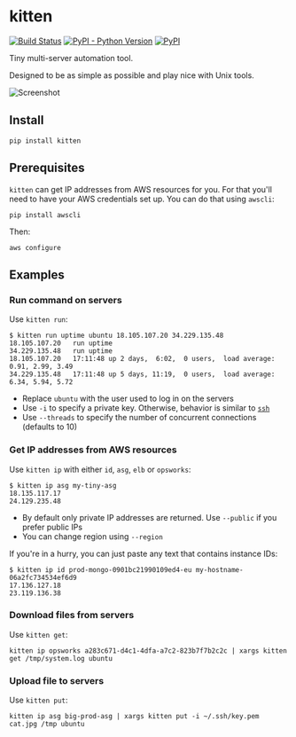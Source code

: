 # kitten

[![Build Status](https://img.shields.io/travis/hoffa/kitten.svg)](https://travis-ci.org/hoffa/kitten)
[![PyPI - Python Version](https://img.shields.io/pypi/pyversions/kitten.svg)](https://pypi.org/project/kitten)
[![PyPI](https://img.shields.io/pypi/v/kitten.svg)](https://pypi.org/project/kitten)

Tiny multi-server automation tool.

Designed to be as simple as possible and play nice with Unix tools.

![Screenshot](https://i.imgur.com/QEQfOiv.png)

## Install

```shell
pip install kitten
```

## Prerequisites

`kitten` can get IP addresses from AWS resources for you. For that you'll need to have your AWS credentials set up. You can do that using `awscli`:

```shell
pip install awscli
```

Then:

```shell
aws configure
```

## Examples

### Run command on servers

Use `kitten run`:

```shell
$ kitten run uptime ubuntu 18.105.107.20 34.229.135.48
18.105.107.20	run	uptime
34.229.135.48	run	uptime
18.105.107.20	17:11:48 up 2 days,  6:02,  0 users,  load average: 0.91, 2.99, 3.49
34.229.135.48	17:11:48 up 5 days, 11:19,  0 users,  load average: 6.34, 5.94, 5.72
```

- Replace `ubuntu` with the user used to log in on the servers
- Use `-i` to specify a private key. Otherwise, behavior is similar to [`ssh`](http://man7.org/linux/man-pages/man1/ssh.1.html)
- Use `--threads` to specify the number of concurrent connections (defaults to 10)

### Get IP addresses from AWS resources

Use `kitten ip` with either `id`, `asg`, `elb` or `opsworks`:

```shell
$ kitten ip asg my-tiny-asg
18.135.117.17
24.129.235.48
```

- By default only private IP addresses are returned. Use `--public` if you prefer public IPs
- You can change region using `--region`

If you're in a hurry, you can just paste any text that contains instance IDs:

```shell
$ kitten ip id prod-mongo-0901bc21990109ed4-eu my-hostname-06a2fc734534ef6d9
17.136.127.18
23.119.136.38
```

### Download files from servers

Use `kitten get`:

```shell
kitten ip opsworks a283c671-d4c1-4dfa-a7c2-823b7f7b2c2c | xargs kitten get /tmp/system.log ubuntu
```

### Upload file to servers

Use `kitten put`:

```shell
kitten ip asg big-prod-asg | xargs kitten put -i ~/.ssh/key.pem cat.jpg /tmp ubuntu
```
